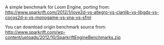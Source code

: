 A simple benchmark for Loom Engine, porting from:
http://www.sparkrift.com/2012/1/love2d-vs-allegro-vs-clanlib-vs-libgdx-vs-cocos2d-x-vs-monogame-vs-xna-vs-sfml

You can download origin benchmark source from:
http://www.sparkrift.com/wp-content/uploads/2012/10/SparkriftEngineBenchmarks.zip

